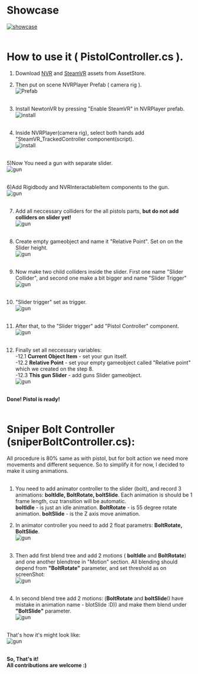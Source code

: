 # Showcase
<a href="https://www.youtube.com/watch?v=TuSBAilQUN4">![showcase](http://dl3.joxi.net/drive/2018/01/30/0005/1731/378563/63/eb51a70308.jpg)</a> <br><br>

# How to use it ( PistolController.cs ).
1) Download <a href="https://assetstore.unity.com/packages/tools/newtonvr-75712">NVR</a> and <a href="https://assetstore.unity.com/packages/templates/systems/steamvr-plugin-32647">SteamVR</a> assets from AssetStore.

2) Then put on scene NVRPlayer Prefab ( camera rig ).<br>
![Prefab](http://dl4.joxi.net/drive/2018/01/30/0005/1731/378563/63/99aa43ea0c.jpg)<br><br>

3) Install NewtonVR by pressing "Enable SteamVR" in NVRPlayer prefab. <br>
![install](http://dl4.joxi.net/drive/2018/01/30/0005/1731/378563/63/295ebdc043.jpg)<br><br>

4) Inside NVRPlayer(camera rig), select both hands add "SteamVR_TrackedController component(script). <br>
![install](http://dl4.joxi.net/drive/2018/01/30/0005/1731/378563/63/a421820fa4.jpg)<br><br>

5)Now You need a gun with separate slider.<br>
![gun](http://dl3.joxi.net/drive/2018/01/30/0005/1731/378563/63/8afadb97d2.jpg)<br><br>

6)Add Rigidbody and NVRInteractableItem components to the gun.<br>
![gun](http://dl4.joxi.net/drive/2018/01/30/0005/1731/378563/63/5897b84d15.jpg)<br><br>

7) Add all neccessary colliders for the all pistols parts, <b>but do not add colliders on slider yet!</b><br>
![gun](http://dl4.joxi.net/drive/2018/01/30/0005/1731/378563/63/3cd6f5d377.jpg)<br><br>

8) Create empty gameobject and name it "Relative Point". Set on on the Slider height.<br>
![gun](http://dl3.joxi.net/drive/2018/01/30/0005/1731/378563/63/23f423351a.jpg)<br><br>

9) Now make two child colliders inside the slider. First one name "Slider Collider", and second one make a bit bigger and name "Slider Trigger"<br>
![gun](http://dl4.joxi.net/drive/2018/01/30/0005/1731/378563/63/7158192523.jpg)<br><br>

10) "Slider trigger" set as trigger.<br>
![gun](http://dl4.joxi.net/drive/2018/01/30/0005/1731/378563/63/ada10ef192.jpg)<br><br>

11) After that, to the "Slider trigger" add "Pistol Controller" component.<br>
![gun](http://dl4.joxi.net/drive/2018/01/30/0005/1731/378563/63/e6184f1469.jpg)<br><br>

12) Finally set all neccessary variables:<br>
-12.1 <b>Current Object Item</b> - set your gun itself.<br>
-12.2 <b>Relative Point</b> - set your empty gameobject called "Relative point" which we created on the step 8.<br>
-12.3 <b>This gun Slider</b> - add guns Slider gameobject.<br>
![gun](http://dl3.joxi.net/drive/2018/01/30/0005/1731/378563/63/595fb1035f.jpg)<br><br>

<b> Done! Pistol is ready! </b><br><br>

# Sniper Bolt Controller (sniperBoltController.cs):

All procedure is 80% same as with pistol, but for bolt action we need more movements and different sequence.
So to simplify it for now, I decided to make it using animations.<br><br>

1) You need to add animator controller to the slider (bolt), and record 3 animations: <b>boltIdle, BoltRotate, boltSlide</b>. Each animation is should be 1 frame length, cuz transition will be automatic.<br>
<b>boltIdle</b> - is just an idle animation.
<b>BoltRotate</b> - is 55 degree rotate animation.
<b>boltSlide</b> - is the Z axis move animation.

2) In animator controller you need to add 2 float parametrs: <b>BoltRotate, BoltSlide</b>.<br>
![gun](http://dl3.joxi.net/drive/2018/01/30/0005/1731/378563/63/5ad5d2f219.jpg)<br><br>

3) Then add first blend tree and add 2 motions ( <b>boltIdle</b> and <b>BoltRotate</b>) and one another blendtree in "Motion" section. All blending should depend from <b>"BoltRotate"</b> parameter, and set threshold as on screenShot:<br>
![gun](http://dl4.joxi.net/drive/2018/01/30/0005/1731/378563/63/9934c710bd.jpg)<br><br>

4) In second blend tree add 2 motions: (<b>BoltRotate</b> and <b>boltSlide</b>(I have mistake in animation name - blotSlide :D)) and make them blend under <b>"BoltSlide"</b> parameter.<br>
![gun](http://dl3.joxi.net/drive/2018/01/30/0005/1731/378563/63/e895c13b0b.jpg)<br><br>

That's how it's might look like:<br>
![gun](https://media.giphy.com/media/l3diUcfXWdYiMzHSo/giphy.gif)<br><br>

<b> So, That's it! </b><br>
<b> All contributions are welcome :) </b>
